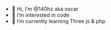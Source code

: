 - 👋 Hi, I’m @140hz aka oscar
- 👀 I’m interested in code
- 🌱 I’m currently learning Three js & php
<!---
140hz/140hz is a ✨ special ✨ repository because its `README.md` (this file) appears on your GitHub profile.
You can click the Preview link to take a look at your changes.
--->
